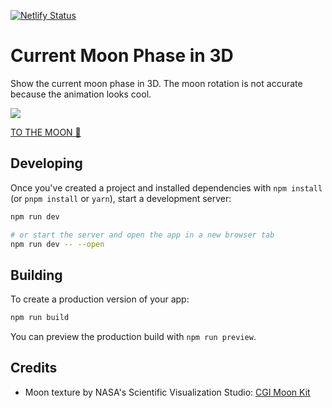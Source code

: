 [![Netlify Status](https://api.netlify.com/api/v1/badges/f1933f9a-8239-4061-a679-2e0ab21baaad/deploy-status)](https://app.netlify.com/sites/current-moon-phase-3d/deploys)

# Current Moon Phase in 3D

Show the current moon phase in 3D. The moon rotation is not accurate because the animation looks cool.

<a href="https://current-moon-phase-3d.netlify.app/">
<img src="https://github.com/m-a-x-s-e-e-l-i-g/current-moon-phase-3d/assets/7907436/697b55a4-33b9-4339-aad9-b71757c0b0c0"/>
</a>

[TO THE MOON 🚀](https://current-moon-phase-3d.netlify.app/)

## Developing

Once you've created a project and installed dependencies with `npm install` (or `pnpm install` or `yarn`), start a development server:

```bash
npm run dev

# or start the server and open the app in a new browser tab
npm run dev -- --open
```

## Building

To create a production version of your app:

```bash
npm run build
```

You can preview the production build with `npm run preview`.

## Credits

- Moon texture by NASA's Scientific Visualization Studio: [CGI Moon Kit](https://svs.gsfc.nasa.gov/4720)
